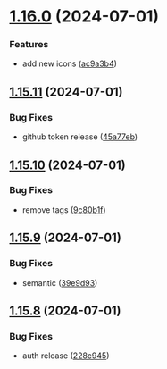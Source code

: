 # [1.16.0](https://github.com/hattaalfaritzy/hzy-ui/compare/v1.15.11...v1.16.0) (2024-07-01)


### Features

* add new icons ([ac9a3b4](https://github.com/hattaalfaritzy/hzy-ui/commit/ac9a3b4fdfd37691a3c93fbec00c0ef40db92a78))



## [1.15.11](https://github.com/hattaalfaritzy/hzy-ui/compare/v1.15.10...v1.15.11) (2024-07-01)


### Bug Fixes

* github token release ([45a77eb](https://github.com/hattaalfaritzy/hzy-ui/commit/45a77eb9eaab10f1ae11990d5a032fab81b0d7bd))



## [1.15.10](https://github.com/hattaalfaritzy/hzy-ui/compare/v1.15.9...v1.15.10) (2024-07-01)


### Bug Fixes

* remove tags ([9c80b1f](https://github.com/hattaalfaritzy/hzy-ui/commit/9c80b1f7d90c7c9d68b95ca80e747a1792c02ac6))



## [1.15.9](https://github.com/hattaalfaritzy/hzy-ui/compare/v1.15.8...v1.15.9) (2024-07-01)


### Bug Fixes

* semantic ([39e9d93](https://github.com/hattaalfaritzy/hzy-ui/commit/39e9d93f28cf878f1b8e9915289f0bd2c50df06f))



## [1.15.8](https://github.com/hattaalfaritzy/hzy-ui/compare/v1.15.7...v1.15.8) (2024-07-01)


### Bug Fixes

* auth release ([228c945](https://github.com/hattaalfaritzy/hzy-ui/commit/228c945e29808bd1acfccdd047daf66480112411))



